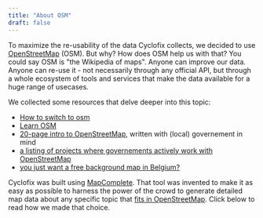 ```yaml
---
title: "About OSM"
draft: false
---
```


To maximize the re-usability of the data Cyclofix collects, we decided to use [OpenStreetMap](https://welcome.openstreetmap.org/) (OSM). But why? How does OSM help us with that? You could say OSM is "the Wikipedia of maps". Anyone can improve our data. Anyone can re-use it - not necessarily through any official API, but through a whole ecosystem of tools and services that make the data available for a huge range of usecases.

We collected some resources that delve deeper into this topic:

- [How to switch to osm](https://switch2osm.org/)
- [Learn OSM](https://learnosm.org/)
- [20-page intro to OpenStreetMap](https://blog.openstreetmap.org/wp-content/uploads/2020/07/Providing-data-to-OpenStreetMap.pdf), written with (local) governement in mind
- [a listing of projects where governements actively work with OpenStreetMap](https://wiki.openstreetmap.org/wiki/OpenStreetMap_for_Government)
- [you just want a free background map in Belgium?](https://openstreetmap.be/en/projects/belgium-baselayer.html)

Cyclofix was built using [MapComplete](https://github.com/pietervdvn/MapComplete). That tool was invented to make it as easy as possible to harness the power of the crowd to generate detailed map data about any specific topic that [fits in OpenStreetMap](https://wiki.openstreetmap.org/wiki/How_We_Map). Click below to read how we made that choice.
